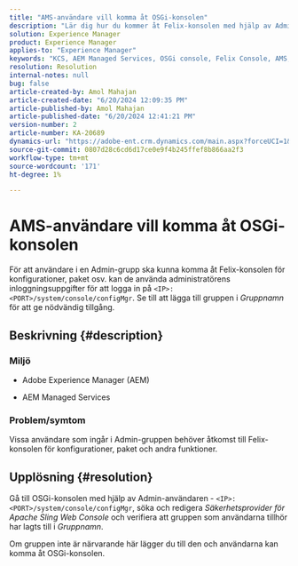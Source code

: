 ```yaml
---
title: "AMS-användare vill komma åt OSGi-konsolen"
description: "Lär dig hur du kommer åt Felix-konsolen med hjälp av Admin-användaren i AEM Managed Services."
solution: Experience Manager
product: Experience Manager
applies-to: "Experience Manager"
keywords: "KCS, AEM Managed Services, OSGi console, Felix Console, AMS, Admin User"
resolution: Resolution
internal-notes: null
bug: false
article-created-by: Amol Mahajan
article-created-date: "6/20/2024 12:09:35 PM"
article-published-by: Amol Mahajan
article-published-date: "6/20/2024 12:41:21 PM"
version-number: 2
article-number: KA-20689
dynamics-url: "https://adobe-ent.crm.dynamics.com/main.aspx?forceUCI=1&pagetype=entityrecord&etn=knowledgearticle&id=72fea9f3-fd2e-ef11-840a-000d3a3764e0"
source-git-commit: 0807d28c6cd6d17ce0e9f4b245ffef8b866aa2f3
workflow-type: tm+mt
source-wordcount: '171'
ht-degree: 1%

---
```


# AMS-användare vill komma åt OSGi-konsolen


För att användare i en Admin-grupp ska kunna komma åt Felix-konsolen för konfigurationer, paket osv. kan de använda administratörens inloggningsuppgifter för att logga in på `<IP>:<PORT>/system/console/configMgr`. Se till att lägga till gruppen i *Gruppnamn* för att ge nödvändig tillgång.

## Beskrivning {#description}


### <b>Miljö</b>

- Adobe Experience Manager (AEM)


- AEM Managed Services




### <b>Problem/symtom</b>

Vissa användare som ingår i Admin-gruppen behöver åtkomst till Felix-konsolen för konfigurationer, paket och andra funktioner.


## Upplösning {#resolution}


Gå till OSGi-konsolen med hjälp av Admin-användaren - `<IP>:<PORT>/system/console/configMgr`, söka och redigera *Säkerhetsprovider för Apache Sling Web Console* och verifiera att gruppen som användarna tillhör har lagts till i *Gruppnamn*.

Om gruppen inte är närvarande här lägger du till den och användarna kan komma åt OSGi-konsolen.
